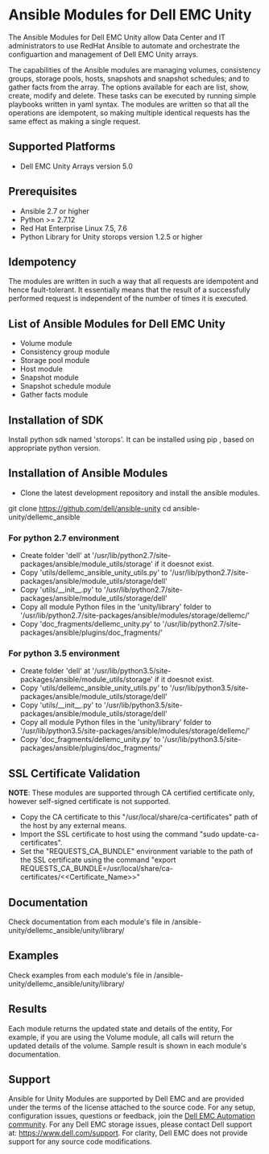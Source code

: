 # Ansible Modules for Dell EMC Unity

The Ansible Modules for Dell EMC Unity allow Data Center and IT administrators to use RedHat Ansible to automate and orchestrate the configuartion and management of Dell EMC Unity arrays.

The capabilities of the Ansible modules are managing volumes, consistency groups, storage pools, hosts, snapshots and snapshot schedules; and to gather facts from the array. The options available for each are list, show, create, modify and delete. These tasks can be executed by running simple playbooks written in yaml syntax. The modules are written so that all the operations are idempotent, so making multiple identical requests has the same effect as making a single request.

## Supported Platforms
  * Dell EMC Unity Arrays version 5.0

## Prerequisites
  * Ansible 2.7 or higher
  * Python >= 2.7.12
  * Red Hat Enterprise Linux 7.5, 7.6
  * Python Library for Unity storops version 1.2.5 or higher

## Idempotency
The modules are written in such a way that all requests are idempotent and hence fault-tolerant. It essentially means that the result of a successfully performed request is independent of the number of times it is executed.

## List of Ansible Modules for Dell EMC Unity
  * Volume module
  * Consistency group module
  * Storage pool module
  * Host module
  * Snapshot module
  * Snapshot schedule module
  * Gather facts module

## Installation of SDK
Install python sdk named 'storops'. It can be installed using pip , based on appropriate python version.

## Installation of Ansible Modules 

  * Clone the latest development repository and install the ansible modules.

  git clone https://github.com/dell/ansible-unity
  cd ansible-unity/dellemc_ansible

### For python 2.7 environment
  * Create folder 'dell' at '/usr/lib/python2.7/site-packages/ansible/module_utils/storage' if it doesnot exist.
  * Copy 'utils/dellemc_ansible_unity_utils.py' to  '/usr/lib/python2.7/site-packages/ansible/module_utils/storage/dell'
  * Copy 'utils/\_\_init\_\_.py' to  '/usr/lib/python2.7/site-packages/ansible/module_utils/storage/dell'
  * Copy all module Python files in the 'unity/library' folder to  '/usr/lib/python2.7/site-packages/ansible/modules/storage/dellemc/'
  * Copy 'doc_fragments/dellemc_unity.py' to '/usr/lib/python2.7/site-packages/ansible/plugins/doc_fragments/'
### For python 3.5 environment
  * Create folder 'dell' at '/usr/lib/python3.5/site-packages/ansible/module_utils/storage' if it doesnot exist.
  * Copy 'utils/dellemc_ansible_unity_utils.py' to  '/usr/lib/python3.5/site-packages/ansible/module_utils/storage/dell'
  * Copy 'utils/\_\_init\_\_.py' to  '/usr/lib/python3.5/site-packages/ansible/module_utils/storage/dell'
  * Copy all module Python files in the 'unity/library' folder to  '/usr/lib/python3.5/site-packages/ansible/modules/storage/dellemc/'
  * Copy 'doc_fragments/dellemc_unity.py' to '/usr/lib/python3.5/site-packages/ansible/plugins/doc_fragments/'


## SSL Certificate Validation

**NOTE**: These modules are supported through CA certified certificate only, however self-signed certificate is not supported.

  * Copy the CA certificate to this "/usr/local/share/ca-certificates" path of the host by any external means.
  * Import the SSL certificate to host using the command "sudo update-ca-certificates".
  * Set the "REQUESTS_CA_BUNDLE" environment variable to the path of the SSL certificate using the command "export REQUESTS_CA_BUNDLE=/usr/local/share/ca-certificates/<<Certificate_Name>>"

## Documentation
Check documentation from each module's file in /ansible-unity/dellemc_ansible/unity/library/

## Examples
Check examples from each module's file in /ansible-unity/dellemc_ansible/unity/library/

## Results
Each module returns the updated state and details of the entity, For example, if you are using the Volume module, all calls will return the updated details of the volume. Sample result is shown in each module's documentation.

## Support
Ansible for Unity Modules are supported by Dell EMC and are provided under the terms of the license attached to the source code.
For any setup, configuration issues, questions or feedback, join the [Dell EMC Automation community](https://www.dell.com/community/Automation/bd-p/Automation).
For any Dell EMC storage issues, please contact Dell support at: https://www.dell.com/support.
For clarity, Dell EMC does not provide support for any source code modifications.
